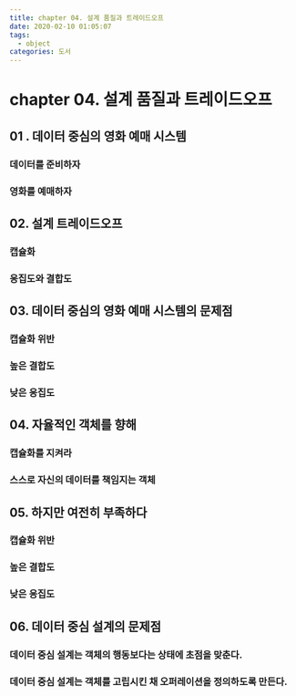 ```yaml
---
title: chapter 04. 설계 품질과 트레이드오프
date: 2020-02-10 01:05:07
tags:
  - object
categories: 도서
---
```


# chapter 04. 설계 품질과 트레이드오프

## 01 . 데이터 중심의 영화 예매 시스템

### 데이터를 준비하자

### 영화를 예매하자

## 02. 설계 트레이드오프

### 캡슐화

### 응집도와 결합도

## 03. 데이터 중심의 영화 예매 시스템의 문제점

### 캡슐화 위반

### 높은 결합도

### 낮은 응집도

## 04. 자율적인 객체를 향해

### 캡슐화를 지켜라

### 스스로 자신의 데이터를 책임지는 객체

## 05. 하지만 여전히 부족하다

### 캡슐화 위반

### 높은 결합도

### 낮은 응집도

## 06. 데이터 중심 설계의 문제점

### 데이터 중심 설계는 객체의 행동보다는 상태에 초점을 맞춘다.

### 데이터 중심 설계는 객체를 고립시킨 채 오퍼레이션을 정의하도록 만든다.



